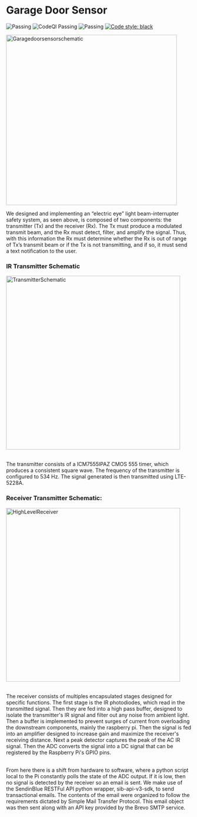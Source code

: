# Garage Door Sensor
![Passing](https://github.com/matplotlib/matplotlib/workflows/Tests/badge.svg)
![CodeQl Passing](https://github.com/tesseract-ocr/tesseract/workflows/CodeQL/badge.svg)
![Passing](https://camo.githubusercontent.com/0029e047a1f03572a4cc1d1f390606028f57cf6faa8cfa2f999798920970c362/68747470733a2f2f63692e6170707665796f722e636f6d2f6170692f70726f6a656374732f7374617475732f6d69616830696b667366306a333831392f6272616e63682f6d61737465723f7376673d74727565)
[![Code style: black](https://img.shields.io/badge/code%20style-black-000000.svg)](https://github.com/psf/black)

<img width="464" alt="Garagedoorsensorschematic" src="https://github.com/anshuljg07/IR-Receiver/assets/72891464/67b5e9da-26fd-42bc-997e-31ac303c53f3">
<p>
We designed and implementing an “electric eye” light beam-interrupter safety system, as seen above, is composed of two components: the transmitter (Tx) and the receiver (Rx). The Tx must produce a modulated transmit beam, and the Rx must detect, filter, and amplify the signal. Thus, with this information the Rx must determine whether the Rx is out of range of Tx’s transmit beam or if the Tx is not transmitting, and if so, it must send a text notification to the user.
</p>

### IR Transmitter Schematic
<img width="473" alt="TransmitterSchematic" src="https://github.com/anshuljg07/IR-Receiver/assets/72891464/74857232-7b41-4956-a258-968069bbe362">
<p>
<br />
The transmitter consists of a ICM7555IPAZ CMOS 555 timer, which produces a consistent square wave. The frequency of the transmitter is configured to 534 Hz. The signal generated is then transmitted using LTE-5228A.
  
</p>


### Receiver Transmitter Schematic:
<img width="473" alt="HighLevelReceiver" src="https://github.com/anshuljg07/IR-Receiver/assets/72891464/f835b47b-066d-4c5e-9eb2-ca894d4afe44">
<p>
  <br />
The receiver consists of multiples encapsulated stages designed for specific functions. The first stage is the IR photodiodes, which read in the transmitted signal. Then they are fed into a high pass buffer, designed to isolate the transmitter's IR signal and filter out any noise from ambient light. Then a buffer is implemented to prevent surges of current from overloading the downstream components, mainly the raspberry pi. Then the signal is fed into an amplifier designed to increase gain and maximize the receiver's receiving distance. Next a peak detector captures the peak of the AC IR signal. Then the ADC converts the signal into a DC signal that can be registered by the Raspberry Pi's GPIO pins. 
</p>
<p>
  <br />
From here there is a shift from hardware to software, where a python script local to the Pi constantly polls the state of the ADC output. If it is low, then no signal is detected by the receiver so an email is sent. We make use of the SendinBlue RESTFul API python wrapper, sib-api-v3-sdk, to send transactional emails. The contents of the email were organized to follow the requirements dictated by Simple Mail Transfer Protocol. This email object was then sent along with an API key provided by the Brevo SMTP service.
</p>
